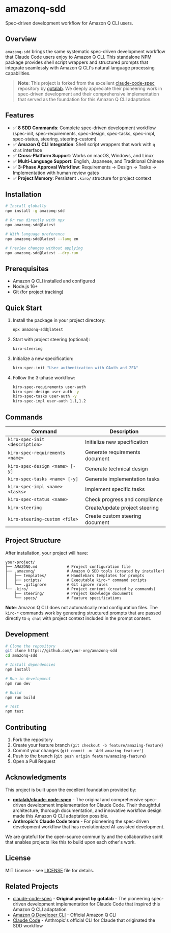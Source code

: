 # amazonq-sdd

Spec-driven development workflow for Amazon Q CLI users.

## Overview

`amazonq-sdd` brings the same systematic spec-driven development workflow that Claude Code users enjoy to Amazon Q CLI. This standalone NPM package provides shell script wrappers and structured prompts that integrate seamlessly with Amazon Q CLI's natural language processing capabilities.

> **Note**: This project is forked from the excellent [claude-code-spec](https://github.com/gotalab/claude-code-spec) repository by [gotalab](https://github.com/gotalab). We deeply appreciate their pioneering work in spec-driven development and their comprehensive implementation that served as the foundation for this Amazon Q CLI adaptation.

## Features

- ✅ **8 SDD Commands**: Complete spec-driven development workflow (spec-init, spec-requirements, spec-design, spec-tasks, spec-impl, spec-status, steering, steering-custom)
- ✅ **Amazon Q CLI Integration**: Shell script wrappers that work with `q chat` interface
- ✅ **Cross-Platform Support**: Works on macOS, Windows, and Linux
- ✅ **Multi-Language Support**: English, Japanese, and Traditional Chinese
- ✅ **3-Phase Approval Workflow**: Requirements → Design → Tasks → Implementation with human review gates
- ✅ **Project Memory**: Persistent `.kiro/` structure for project context

## Installation

```bash
# Install globally
npm install -g amazonq-sdd

# Or run directly with npx
npx amazonq-sdd@latest

# With language preference
npx amazonq-sdd@latest --lang en

# Preview changes without applying
npx amazonq-sdd@latest --dry-run
```

## Prerequisites

- Amazon Q CLI installed and configured
- Node.js 16+ 
- Git (for project tracking)

## Quick Start

1. Install the package in your project directory:
   ```bash
   npx amazonq-sdd@latest
   ```

2. Start with project steering (optional):
   ```bash
   kiro-steering
   ```

3. Initialize a new specification:
   ```bash
   kiro-spec-init "User authentication with OAuth and 2FA"
   ```

4. Follow the 3-phase workflow:
   ```bash
   kiro-spec-requirements user-auth
   kiro-spec-design user-auth -y  
   kiro-spec-tasks user-auth -y
   kiro-spec-impl user-auth 1.1,1.2
   ```

## Commands

| Command | Description |
|---------|-------------|
| `kiro-spec-init <description>` | Initialize new specification |
| `kiro-spec-requirements <name>` | Generate requirements document |
| `kiro-spec-design <name> [-y]` | Generate technical design |
| `kiro-spec-tasks <name> [-y]` | Generate implementation tasks |
| `kiro-spec-impl <name> <tasks>` | Implement specific tasks |
| `kiro-spec-status <name>` | Check progress and compliance |
| `kiro-steering` | Create/update project steering |
| `kiro-steering-custom <file>` | Create custom steering document |

## Project Structure

After installation, your project will have:

```
your-project/
├── AMAZONQ.md             # Project configuration file
├── .amazonq/              # Amazon Q SDD tools (created by installer)
│   ├── templates/         # Handlebars templates for prompts
│   ├── scripts/           # Executable kiro-* command scripts
│   └── .gitignore         # Git ignore rules
└── .kiro/                 # Project content (created by commands)
    ├── steering/          # Project knowledge documents
    └── specs/             # Feature specifications
```

**Note**: Amazon Q CLI does not automatically read configuration files. The `kiro-*` commands work by generating structured prompts that are passed directly to `q chat` with project context included in the prompt content.

## Development

```bash
# Clone the repository
git clone https://github.com/your-org/amazonq-sdd
cd amazonq-sdd

# Install dependencies
npm install

# Run in development
npm run dev

# Build
npm run build

# Test
npm test
```

## Contributing

1. Fork the repository
2. Create your feature branch (`git checkout -b feature/amazing-feature`)
3. Commit your changes (`git commit -m 'Add amazing feature'`)
4. Push to the branch (`git push origin feature/amazing-feature`)
5. Open a Pull Request

## Acknowledgments

This project is built upon the excellent foundation provided by:

- **[gotalab/claude-code-spec](https://github.com/gotalab/claude-code-spec)** - The original and comprehensive spec-driven development implementation for Claude Code. Their thoughtful architecture, thorough documentation, and innovative workflow design made this Amazon Q CLI adaptation possible.
- **Anthropic's Claude Code team** - For pioneering the spec-driven development workflow that has revolutionized AI-assisted development.

We are grateful for the open-source community and the collaborative spirit that enables projects like this to build upon each other's work.

## License

MIT License - see [LICENSE](LICENSE) file for details.

## Related Projects

- [claude-code-spec](https://github.com/gotalab/claude-code-spec) - **Original project by gotalab** - The pioneering spec-driven development implementation for Claude Code that inspired this Amazon Q CLI adaptation
- [Amazon Q Developer CLI](https://github.com/aws/amazon-q-developer-cli) - Official Amazon Q CLI
- [Claude Code](https://claude.ai/code) - Anthropic's official CLI for Claude that originated the SDD workflow